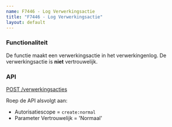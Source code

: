 ```yaml
---
name: F7446 - Log Verwerkingsactie
title: "F7446 - Log Verwerkingsactie"
layout: default
---
```


### Functionaliteit

De functie maakt een verwerkingsactie in het verwerkingenlog.
De verwerkingsactie is **niet** vertrouwelijk.

### API

[POST /verwerkingsacties](http://redocly.github.io/redoc/?url=https://raw.githubusercontent.com/VNG-Realisatie/gemma-verwerkingenlogging/master/docs/_content/api/oas-specification/logging-verwerkingen-api/openapi.yaml#operation/verwerkingsactie_create)

Roep de API alsvolgt aan:
* Autorisatiescope = `create:normal`
* Parameter Vertrouwelijk = 'Normaal'
